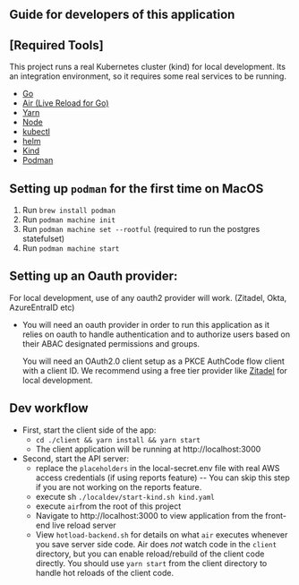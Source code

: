 ## Guide for developers of this application

## [Required Tools]

This project runs a real Kubernetes cluster (kind) for local development. Its an integration environment, so it requires
some real services to be running.

- [Go](https://go.dev/)
- [Air (Live Reload for Go)](https://github.com/cosmtrek/air)
- [Yarn](https://yarnpkg.com/)
- [Node](https://nodejs.org/en)
- [kubectl](https://kubernetes.io/docs/reference/kubectl/)
- [helm](https://helm.sh/)
- [Kind](https://kind.sigs.k8s.io/)
- [Podman](https://podman.io/docs/installation)

## Setting up `podman` for the first time on MacOS

1. Run `brew install podman` 
2. Run `podman machine init`
3. Run `podman machine set --rootful` (required to run the postgres statefulset)
4. Run `podman machine start`


## Setting up an Oauth provider:
For local development, use of any oauth2 provider will work. (Zitadel, Okta, AzureEntraID etc)
- You will need an oauth provider in order to run this application as it relies on oauth to handle authentication 
  and to authorize users based on their ABAC designated permissions and groups. 

  You will need an OAuth2.0 client setup as a PKCE AuthCode flow client with a client ID. We recommend using a free tier provider like 
  [Zitadel](https://zitadel.com/) for local development. 

## Dev workflow

- First, start the client side of the app:
  - `cd ./client && yarn install && yarn start`
  - The client application will be running at http://localhost:3000
- Second, start the API server:
  - replace the `placeholders` in the local-secret.env file with real AWS access credentials (if using reports feature) -- You can skip this step if you are not working on the reports feature. 
  - execute sh `./localdev/start-kind.sh kind.yaml`
  - execute `air`from the root of this project
  - Navigate to http://localhost:3000 to view application from the front-end live reload server
  - View `hotload-backend.sh` for details on what `air` executes whenever you save server side code. Air does _not_ watch code in the `client` directory, but you can enable reload/rebuild of the client code directly. You should use `yarn start` from the client directory to handle hot reloads of the client code.
